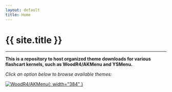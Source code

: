 ```yaml
---
layout: default
title: Home
---
```


# {{ site.title }}

---

**This is a repository to host organized theme downloads for various flashcart kernels, such as WoodR4/AKMenu and YSMenu.**

*Click an option below to browse available themes:*

[![WoodR4/AKMenu]({{site.baseurl}}/assets/images/site-images/AKMenu_TitlePage.png){: width="384" }]({{site.baseurl}}/akmenu/)